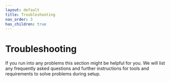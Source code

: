 ```yaml
---
layout: default
title: Troubleshooting
nav_order: 3
has_children: true
---
```


# Troubleshooting
If you run into any problems this section might be helpful for you. We will list any frequently asked questions and further instructions for tools and requirements to solve problems during setup.